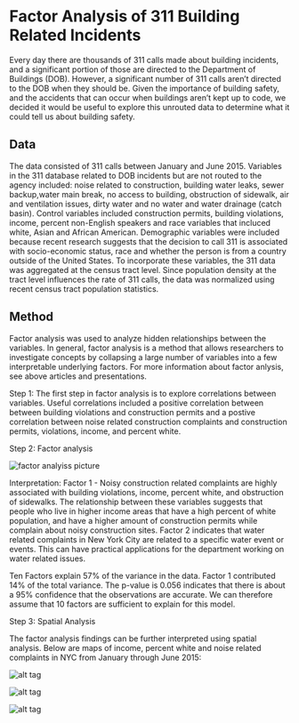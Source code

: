 # Factor Analysis of 311 Building Related Incidents

Every day there are thousands of 311 calls made about building incidents, and a significant portion of those are directed to the Department of Buildings (DOB). However, a significant number of 311 calls aren’t directed to the DOB when they should be. Given the importance of
building safety, and the accidents that can occur when buildings aren’t kept up to code, we
decided it would be useful to explore this unrouted data to determine what it could tell us about building safety. 

## Data

The data consisted of 311 calls between January and June 2015. Variables in the 311 database related to DOB incidents but are not routed to the agency included: noise related to construction, building water leaks, sewer backup,water main break, no access to building, obstruction of sidewalk, air and ventilation issues, dirty water and no water and water drainage (catch basin). Control variables included construction permits, building violations,  income, percent non-English speakers and race variables that incluced white, Asian and African American. Demographic variables were included because recent research suggests that the decision to call 311 is associated with socio-economic status, race and whether the person is from a country outside of the United States. To incorporate these variables, the 311 data was aggregated at the census tract level. Since population density at the tract level influences the rate of 311 calls, the data was normalized using recent census tract population statistics. 

## Method
Factor analysis was used to analyze hidden relationships between the variables. In general, factor analysis is a method that allows researchers to investigate concepts by collapsing a large number of variables into a few interpretable underlying factors. For more information about factor anlysis, see above articles and presentations.

Step 1:
The first step in factor analysis is to explore correlations between variables. Useful correlations included a positive correlation between between building violations and construction permits and a postive correlation between noise related construction complaints and construction permits, violations, income, and percent white. 

Step 2:
Factor analysis

![factor analyiss picture](https://cloud.githubusercontent.com/assets/11237613/17251998/e6b398b2-5578-11e6-83ab-33017f50042b.PNG)

Interpretation: Factor 1 - Noisy construction related complaints are highly associated with building violations, income, percent white, and obstruction of sidewalks. The relationship between these variables suggests that people who live in higher income areas that have a high percent of white population, and have a higher amount of construction permits while complain about noisy construction sites. Factor 2 indicates that water related complaints in New York City are related to a specific water event or events. This can have practical applications for the department working on water related issues. 

Ten Factors explain 57% of the variance in the data. Factor 1 contributed 14% of the total variance. The p-value is 0.056  indicates that there is about a 95% confidence that the observations are accurate. We can therefore assume that 10 factors are sufficient to explain for this model. 

Step 3: Spatial Analysis

The factor analysis findings can be further interpreted using spatial analysis. Below are maps of income, percent white and noise related complaints in NYC from January through June 2015:


![alt tag](https://cloud.githubusercontent.com/assets/11237613/17252663/8747f686-557b-11e6-8e6b-87582e96b7b9.png)

![alt tag](https://cloud.githubusercontent.com/assets/11237613/17252625/6825fce4-557b-11e6-83c2-9070fe924cf0.png)

![alt tag](https://cloud.githubusercontent.com/assets/11237613/17252643/7a8b7058-557b-11e6-844f-b908af6e2e7e.png)





